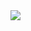 <img align="center" src="https://github-readme-stats.vercel.app/api?username=ghastlytim&show_icons=true&line_height=27&include_all_commits=true&count_private=true" />
